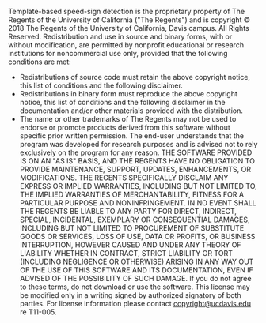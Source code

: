 Template-based speed-sign detection is the proprietary property of The Regents of the University of California ("The Regents") and is copyright © 2018
The Regents of the University of California, Davis campus. All Rights Reserved. Redistribution and use in source and binary forms, with or without
modification, are permitted by nonprofit educational or research institutions for noncommercial use only, provided that the following conditions are met:
* Redistributions of source code must retain the above copyright notice, this list of conditions and the following disclaimer.
* Redistributions in binary form must reproduce the above copyright notice, this list of conditions and the following disclaimer in the documentation
and/or other materials provided with the distribution.
* The name or other trademarks of The Regents may not be used to endorse or promote products derived from this software without specific prior written
permission.
The end-user understands that the program was developed for research purposes and is advised not to rely exclusively on the program for any reason.
THE SOFTWARE PROVIDED IS ON AN "AS IS" BASIS, AND THE REGENTS HAVE NO OBLIGATION TO PROVIDE MAINTENANCE, SUPPORT, UPDATES, ENHANCEMENTS, OR MODIFICATIONS.
THE REGENTS SPECIFICALLY DISCLAIM ANY EXPRESS OR IMPLIED WARRANTIES, INCLUDING BUT NOT LIMITED TO, THE IMPLIED WARRANTIES OF MERCHANTABILITY, FITNESS FOR A
PARTICULAR PURPOSE AND NONINFRINGEMENT. IN NO EVENT SHALL THE REGENTS BE LIABLE TO ANY PARTY FOR DIRECT, INDIRECT, SPECIAL, INCIDENTAL, EXEMPLARY OR
CONSEQUENTIAL DAMAGES, INCLUDING BUT NOT LIMITED TO  PROCUREMENT OF SUBSTITUTE GOODS OR SERVICES, LOSS OF USE, DATA OR PROFITS, OR BUSINESS INTERRUPTION,
HOWEVER CAUSED AND UNDER ANY THEORY OF LIABILITY WHETHER IN CONTRACT, STRICT LIABILITY OR TORT (INCLUDING NEGLIGENCE OR OTHERWISE) ARISING IN ANY WAY OUT
OF THE USE OF THIS SOFTWARE AND ITS DOCUMENTATION, EVEN IF ADVISED OF THE POSSIBILITY OF SUCH DAMAGE.
If you do not agree to these terms, do not download or use the software.  This license may be modified only in a writing signed by authorized signatory of
both parties.
For license information please contact copyright@ucdavis.edu re T11-005.
